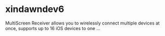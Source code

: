# xindawndev6
MultiScreen Receiver allows you to wirelessly connect multiple devices at once, supports up to 16 iOS devices to one …
